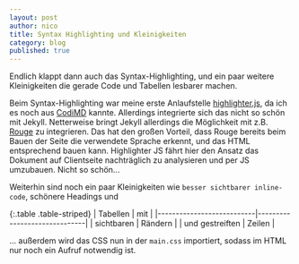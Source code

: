 ```yaml
---
layout: post
author: nico
title: Syntax Highlighting und Kleinigkeiten
category: blog
published: true
---
```


Endlich klappt dann auch das Syntax-Highlighting, und ein paar weitere Kleinigkeiten die gerade Code und Tabellen lesbarer machen.

Beim Syntax-Highlighting war meine erste Anlaufstelle [highlighter.js](https://highlightjs.org/), da ich es noch aus [CodiMD](https://github.com/hackmdio/codimd) kannte. Allerdings integrierte sich das nicht so schön mit Jekyll. Netterweise bringt Jekyll allerdings die Möglichkeit mit z.B. [Rouge](https://github.com/jneen/rouge) zu integrieren. Das hat den großen Vorteil, dass Rouge bereits beim Bauen der Seite die verwendete Sprache erkennt, und das HTML entsprechend bauen kann. Highlighter JS fährt hier den Ansatz das Dokument auf Clientseite nachträglich zu analysieren und per JS umzubauen. Nicht so schön...

Weiterhin sind noch ein paar Kleinigkeiten wie `besser sichtbarer inline-code`, schönere Headings und

{:.table .table-striped}
| Tabellen              | mit             |
|---------------------------|------------------------------|
| sichtbaren | Rändern |
| und gestreiften | Zeilen |

... außerdem wird das CSS nun in der `main.css` importiert, sodass im HTML nur noch ein Aufruf notwendig ist.
